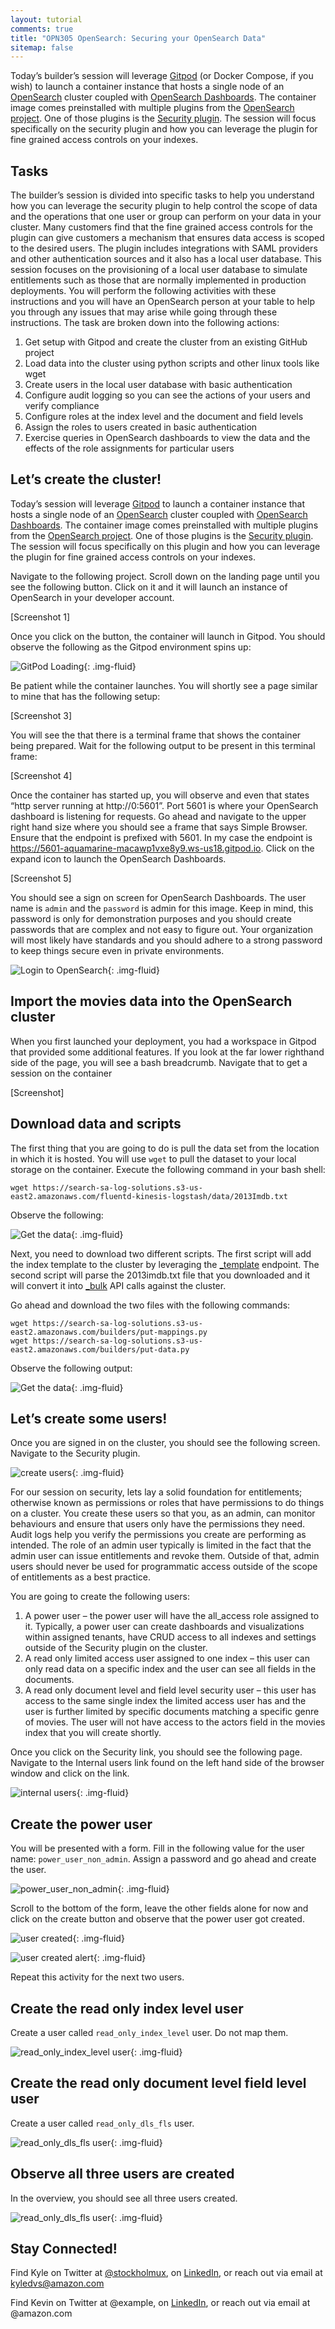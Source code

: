 ```yaml
---
layout: tutorial
comments: true
title: "OPN305 OpenSearch: Securing your OpenSearch Data"
sitemap: false
---
```


Today’s builder’s session will leverage [Gitpod](https://www.gitpod.io/) (or Docker Compose, if you wish) to launch a container instance that hosts a single node of an [OpenSearch](https://opensearch.org/docs/latest/opensearch/index/) cluster coupled with [OpenSearch Dashboards](https://opensearch.org/docs/latest/dashboards/index/). The container image comes preinstalled with multiple plugins from the [OpenSearch project](https://opensearch.org/). One of those plugins is the [Security plugin](https://opensearch.org/docs/latest/security-plugin/index/). The session will focus specifically on the security plugin and how you can leverage the plugin for fine grained access controls on your indexes.

## Tasks

The builder’s session is divided into specific tasks to help you understand how you can leverage the security plugin to help control the scope of data and the operations that one user or group can perform on your data in your cluster. Many customers find that the fine grained access controls for the plugin can give customers a mechanism that ensures data access is scoped to the desired users. The plugin includes integrations with SAML providers and other authentication sources and it also has a local user database. This session focuses on the provisioning of a local user database to simulate entitlements such as those that are normally implemented in production deployments. You will perform the following activities with these instructions and you will have an OpenSearch person at your table to help you through any issues that may arise while going through these instructions. The task are broken down into the following actions:


1. Get setup with Gitpod and create the cluster from an existing GitHub project
2. Load data into the cluster using python scripts and other linux tools like wget
3. Create users in the local user database with basic authentication
4. Configure audit logging so you can see the actions of your users and verify compliance
5. Configure roles at the index level and the document and field levels
6. Assign the roles to users created in basic authentication
7. Exercise queries in OpenSearch dashboards to view the data and the effects of the role
assignments for particular users

## Let’s create the cluster!

Today’s session will leverage [Gitpod](https://www.gitpod.io/) to launch a container instance that hosts a single node of an [OpenSearch](https://opensearch.org/docs/latest/opensearch/index/) cluster coupled with [OpenSearch Dashboards](https://opensearch.org/docs/latest/opensearch/index/). The container image comes preinstalled with multiple plugins from the [OpenSearch project](https://opensearch.org/). One of those plugins is the [Security plugin](https://opensearch.org/docs/latest/security-plugin/index/). The session will focus specifically on this plugin and how you can leverage the plugin for fine grained access controls on your indexes.

Navigate to the following project. Scroll down on the landing page until you see the following button.
Click on it and it will launch an instance of OpenSearch in your developer account.

[Screenshot 1]

Once you click on the button, the container will launch in Gitpod. You should observe the following as
the Gitpod environment spins up:

![GitPod Loading](/assets/media/tutorials/opn305/gitpod-pull.png){: .img-fluid}

Be patient while the container launches. You will shortly see a page similar to mine that has the
following setup:

[Screenshot 3]

You will see the that there is a terminal frame that shows the container being prepared. Wait for the
following output to be present in this terminal frame:

[Screenshot 4]

Once the container has started up, you will observe and even that states “http server running at
http://0:5601”. Port 5601 is where your OpenSearch dashboard is listening for requests. Go ahead and
navigate to the upper right hand size where you should see a frame that says Simple Browser. Ensure
that the endpoint is prefixed with 5601. In my case the endpoint is https://5601-aquamarine-macawp1vxe8y9.ws-us18.gitpod.io. Click on the expand icon to launch the OpenSearch Dashboards.

[Screenshot 5]

You should see a sign on screen for OpenSearch Dashboards. The user name is `admin` and the `password`
is admin for this image. Keep in mind, this password is only for demonstration purposes and you should
create passwords that are complex and not easy to figure out. Your organization will most likely have
standards and you should adhere to a strong password to keep things secure even in private
environments.

![Login to OpenSearch](/assets/media/tutorials/shared/login.jpg){: .img-fluid}

## Import the movies data into the OpenSearch cluster

When you first launched your deployment, you had a workspace in Gitpod that provided some
additional features. If you look at the far lower righthand side of the page, you will see a bash
breadcrumb. Navigate that to get a session on the container

[Screenshot]

## Download data and scripts

The first thing that you are going to do is pull the data set from the location in which it is hosted. You
will use `wget` to pull the dataset to your local storage on the container. Execute the following command
in your bash shell:

```
wget https://search-sa-log-solutions.s3-us-east2.amazonaws.com/fluentd-kinesis-logstash/data/2013Imdb.txt
```
Observe the following:

![Get the data](/assets/media/tutorials/opn305/wget.png){: .img-fluid}

Next, you need to download two different scripts. The first script will add the index template to the
cluster by leveraging the [_template](https://opensearch.org/docs/latest/opensearch/index-templates/) endpoint. The second script will parse the 2013imdb.txt file that
you downloaded and it will convert it into [_bulk](https://opensearch.org/docs/latest/opensearch/rest-api/document-apis/bulk/) API calls against the cluster.

Go ahead and download the two files with the following commands:

```
wget https://search-sa-log-solutions.s3-us-east2.amazonaws.com/builders/put-mappings.py
wget https://search-sa-log-solutions.s3-us-east2.amazonaws.com/builders/put-data.py
```

Observe the following output:

![Get the data](/assets/media/tutorials/opn305/wget_scripts.png){: .img-fluid}

## Let’s create some users!

Once you are signed in on the cluster, you should see the following screen. Navigate to the Security
plugin.


![create users](/assets/media/tutorials/opn305/create_users.png){: .img-fluid}

For our session on security, lets lay a solid foundation for entitlements; otherwise known as permissions
or roles that have permissions to do things on a cluster. You create these users so that you, as an
admin, can monitor behaviours and ensure that users only have the permissions they need. Audit logs
help you verify the permissions you create are performing as intended. The role of an admin user
typically is limited in the fact that the admin user can issue entitlements and revoke them. Outside of
that, admin users should never be used for programmatic access outside of the scope of entitlements as
a best practice.

You are going to create the following users:

1. A power user – the power user will have the all_access role assigned to it. Typically, a power
user can create dashboards and visualizations within assigned tenants, have CRUD access to all
indexes and settings outside of the Security plugin on the cluster.
2. A read only limited access user assigned to one index – this user can only read data on a specific
index and the user can see all fields in the documents.
3. A read only document level and field level security user – this user has access to the same single
index the limited access user has and the user is further limited by specific documents matching
a specific genre of movies. The user will not have access to the actors field in the movies index
that you will create shortly.

Once you click on the Security link, you should see the following page. Navigate to the Internal users
link found on the left hand side of the browser window and click on the link.

![internal users](/assets/media/tutorials/opn305/security_navigate_internal_users.png){: .img-fluid}


## Create the power user

You will be presented with a form. Fill in the following value for the user name:
`power_user_non_admin`. Assign a password and go ahead and create the user.

![power_user_non_admin](/assets/media/tutorials/opn305/power_user_all_access.png){: .img-fluid}

Scroll to the bottom of the form, leave the other fields alone for now and click on the create button and
observe that the power user got created.

![user created](/assets/media/tutorials/opn305/user_created.png){: .img-fluid}

![user created alert](/assets/media/tutorials/opn305/power_user_created.png){: .img-fluid}

Repeat this activity for the next two users.

## Create the read only index level user

Create a user called `read_only_index_level` user. Do not map them.

![read_only_index_level user](/assets/media/tutorials/opn305/read_only_index_level.png){: .img-fluid}

## Create the read only document level field level user

Create a user called `read_only_dls_fls` user.

![read_only_dls_fls user](/assets/media/tutorials/opn305/read_only_dls_fls.png){: .img-fluid}

## Observe all three users are created

In the overview, you should see all three users created.

![read_only_dls_fls user](/assets/media/tutorials/opn305/three_users_observe.png){: .img-fluid}


## Stay Connected!

Find Kyle on Twitter at [@stockholmux](https://twitter.com/stockholmux), on [LinkedIn](https://www.linkedin.com/in/kyle-davis-search/), or reach out via email at kyledvs@amazon.com

Find Kevin on Twitter at @example, on [LinkedIn](https://www.linkedin.com/in/kevinmichaelfallis/), or reach out via email at @amazon.com